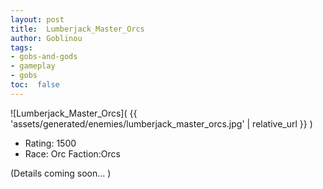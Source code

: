 ```yaml
---
layout: post
title:  Lumberjack_Master_Orcs
author: Goblinou
tags:
- gobs-and-gods
- gameplay
- gobs
toc:  false
---
```


![Lumberjack_Master_Orcs]( {{ 'assets/generated/enemies/lumberjack_master_orcs.jpg' | relative_url }} )
- Rating: 1500
- Race: Orc  Faction:Orcs

(Details coming soon... )